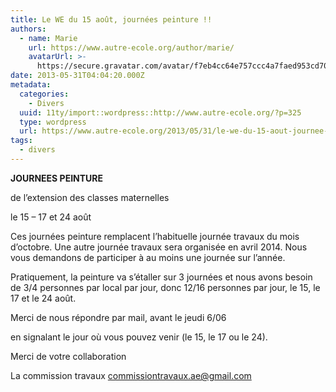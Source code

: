 ```yaml
---
title: Le WE du 15 août, journées peinture !!
authors:
  - name: Marie
    url: https://www.autre-ecole.org/author/marie/
    avatarUrl: >-
      https://secure.gravatar.com/avatar/f7eb4cc64e757ccc4a7faed953cd7065?s=96&d=mm&r=g
date: 2013-05-31T04:04:20.000Z
metadata:
  categories:
    - Divers
  uuid: 11ty/import::wordpress::http://www.autre-ecole.org/?p=325
  type: wordpress
  url: https://www.autre-ecole.org/2013/05/31/le-we-du-15-aout-journee-peinture/
tags:
  - divers
---
```

**JOURNEES PEINTURE**

de l’extension des classes maternelles

le 15 – 17 et 24 août

Ces journées peinture remplacent l’habituelle journée travaux du mois d’octobre. Une autre journée travaux sera organisée en avril 2014. Nous vous demandons de participer à au moins une journée sur l’année.

Pratiquement, la peinture va s’étaller sur 3 journées et nous avons besoin de 3/4 personnes par local par jour, donc 12/16 personnes par jour, le 15, le 17 et le 24 août.

Merci de nous répondre par mail, avant le jeudi 6/06

en signalant le jour où vous pouvez venir (le 15, le 17 ou le 24).

Merci de votre collaboration

La commission travaux commissiontravaux.ae@gmail.com